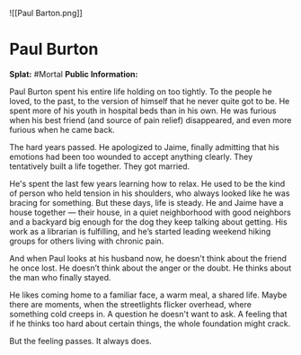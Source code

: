![[Paul Barton.png]]
# Paul Burton
**Splat:** #Mortal 
**Public Information:**

Paul Burton spent his entire life holding on too tightly. To the people he loved, to the past, to the version of himself that he never quite got to be. He spent more of his youth in hospital beds than in his own. He was furious when his best friend (and source of pain relief) disappeared, and even more furious when he came back.

The hard years passed. He apologized to Jaime, finally admitting that his emotions had been too wounded to accept anything clearly. They tentatively built a life together. They got married.

He's spent the last few years learning how to relax. He used to be the kind of person who held tension in his shoulders, who always looked like he was bracing for something. But these days, life is steady. He and Jaime have a house together — their house, in a quiet neighborhood with good neighbors and a backyard big enough for the dog they keep talking about getting. His work as a librarian is fulfilling, and he’s started leading weekend hiking groups for others living with chronic pain.

And when Paul looks at his husband now, he doesn't think about the friend he once lost. He doesn’t think about the anger or the doubt. He thinks about the man who finally stayed. 

He likes coming home to a familiar face, a warm meal, a shared life. Maybe there are moments, when the streetlights flicker overhead, where something cold creeps in. A question he doesn't want to ask. A feeling that if he thinks too hard about certain things, the whole foundation might crack.

But the feeling passes. It always does.